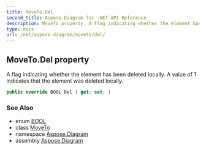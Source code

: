 ```yaml
---
title: MoveTo.Del
second_title: Aspose.Diagram for .NET API Reference
description: MoveTo property. A flag indicating whether the element has been deleted locally. A value of 1 indicates that the element was deleted locally
type: docs
url: /net/aspose.diagram/moveto/del/
---
```

## MoveTo.Del property

A flag indicating whether the element has been deleted locally. A value of 1 indicates that the element was deleted locally.

```csharp
public override BOOL Del { get; set; }
```

### See Also

* enum [BOOL](../../bool/)
* class [MoveTo](../)
* namespace [Aspose.Diagram](../../moveto/)
* assembly [Aspose.Diagram](../../../)


